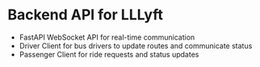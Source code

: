 # Backend API for LLLyft

- FastAPI WebSocket API for real-time communication
- Driver Client for bus drivers to update routes and communicate status
- Passenger Client for ride requests and status updates
